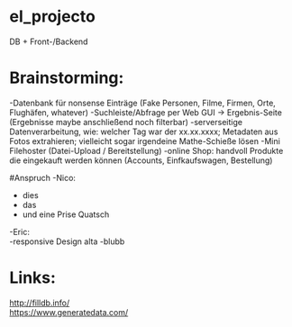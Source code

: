 # el_projecto
DB + Front-/Backend


# Brainstorming:
-Datenbank für nonsense Einträge (Fake Personen, Filme, Firmen, Orte, Flughäfen, whatever)
  -Suchleiste/Abfrage per Web GUI -> Ergebnis-Seite (Ergebnisse maybe anschließend noch filterbar)
-serverseitige Datenverarbeitung, wie: welcher Tag war der xx.xx.xxxx; Metadaten aus Fotos extrahieren; vielleicht sogar irgendeine Mathe-Schieße lösen
-Mini Filehoster (Datei-Upload / Bereitstellung)
-online Shop: handvoll Produkte die eingekauft werden können (Accounts, Einfkaufswagen, Bestellung)


#Anspruch
-Nico:  
  - dies
  - das
  - und eine Prise Quatsch

-Eric:  
  -responsive Design alta
  -blubb



# Links:
http://filldb.info/  
https://www.generatedata.com/
